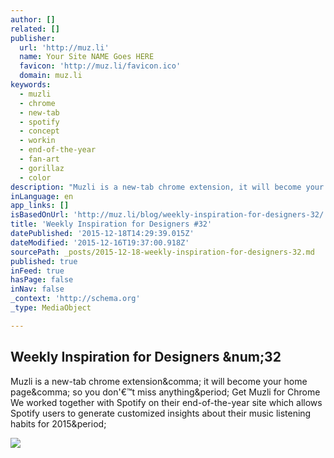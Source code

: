 ```yaml
---
author: []
related: []
publisher:
  url: 'http://muz.li'
  name: Your Site NAME Goes HERE
  favicon: 'http://muz.li/favicon.ico'
  domain: muz.li
keywords:
  - muzli
  - chrome
  - new-tab
  - spotify
  - concept
  - workin
  - end-of-the-year
  - fan-art
  - gorillaz
  - color
description: "Muzli is a new-tab chrome extension, it will become your home page, so you don'€™t miss anything. Get Muzli for Chrome We worked together with Spotify on their end-of-the-year site which allows Spotify users to generate customized insights about their music listening habits for 2015."
inLanguage: en
app_links: []
isBasedOnUrl: 'http://muz.li/blog/weekly-inspiration-for-designers-32/'
title: 'Weekly Inspiration for Designers #32'
datePublished: '2015-12-18T14:29:39.015Z'
dateModified: '2015-12-16T19:37:00.918Z'
sourcePath: _posts/2015-12-18-weekly-inspiration-for-designers-32.md
published: true
inFeed: true
hasPage: false
inNav: false
_context: 'http://schema.org'
_type: MediaObject

---
```

<article style=""><h1>Weekly Inspiration for Designers &amp;num;32</h1><p>Muzli is a new-tab chrome extension&amp;comma; it will become your home page&amp;comma; so you don'€™t miss anything&amp;period; Get Muzli for Chrome We worked together with Spotify on their end-of-the-year site which allows Spotify users to generate customized insights about their music listening habits for 2015&amp;period;</p><img src="https://muzli-blogmediastorage.s3.amazonaws.com/muzli/wp-content/uploads/2015/12/Weekly33.png" /></article>